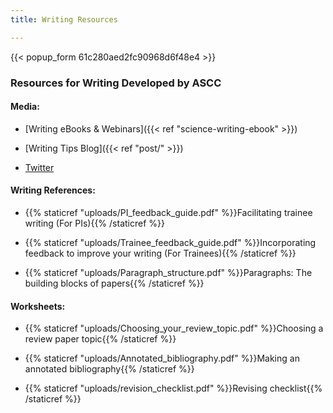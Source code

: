 ```yaml
---
title: Writing Resources

---
```

{{< popup_form 61c280aed2fc90968d6f48e4 >}}

### Resources for Writing Developed by ASCC

#### Media:

* [Writing eBooks & Webinars]({{< ref "science-writing-ebook" >}})

* [Writing Tips Blog]({{< ref "post/" >}})

* [Twitter](http://twitter.com/alliance_scc)

#### Writing References:
* {{% staticref "uploads/PI_feedback_guide.pdf" %}}Facilitating trainee writing (For PIs){{% /staticref %}}


* {{% staticref "uploads/Trainee_feedback_guide.pdf" %}}Incorporating feedback to improve your writing (For Trainees){{% /staticref %}}


* {{% staticref "uploads/Paragraph_structure.pdf" %}}Paragraphs: The building blocks of papers{{% /staticref %}}


#### Worksheets:
* {{% staticref "uploads/Choosing_your_review_topic.pdf" %}}Choosing a review paper topic{{% /staticref %}}


* {{% staticref "uploads/Annotated_bibliography.pdf" %}}Making an annotated bibliography{{% /staticref %}}


* {{% staticref "uploads/revision_checklist.pdf" %}}Revising checklist{{% /staticref %}}

